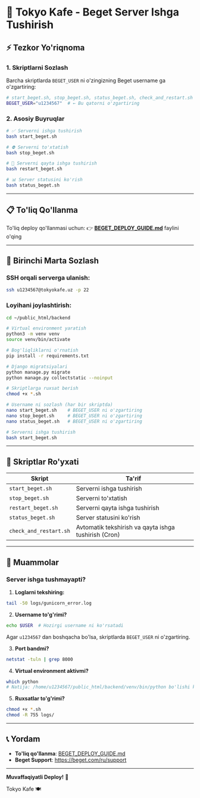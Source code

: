 # 🚀 Tokyo Kafe - Beget Server Ishga Tushirish

## ⚡ Tezkor Yo'riqnoma

### 1. Skriptlarni Sozlash

Barcha skriptlarda `BEGET_USER` ni o'zingizning Beget username ga o'zgartiring:

```bash
# start_beget.sh, stop_beget.sh, status_beget.sh, check_and_restart.sh
BEGET_USER="u1234567"  # ← Bu qatorni o'zgartiring
```

### 2. Asosiy Buyruqlar

```bash
# ✅ Serverni ishga tushirish
bash start_beget.sh

# ⛔ Serverni to'xtatish  
bash stop_beget.sh

# 🔄 Serverni qayta ishga tushirish
bash restart_beget.sh

# 📊 Server statusini ko'rish
bash status_beget.sh
```

---

## 📋 To'liq Qo'llanma

To'liq deploy qo'llanmasi uchun:
👉 **[BEGET_DEPLOY_GUIDE.md](./BEGET_DEPLOY_GUIDE.md)** faylini o'qing

---

## 🔧 Birinchi Marta Sozlash

### SSH orqali serverga ulanish:
```bash
ssh u1234567@tokyokafe.uz -p 22
```

### Loyihani joylashtirish:
```bash
cd ~/public_html/backend

# Virtual environment yaratish
python3 -m venv venv
source venv/bin/activate

# Bog'liqliklarni o'rnatish
pip install -r requirements.txt

# Django migratsiyalari
python manage.py migrate
python manage.py collectstatic --noinput

# Skriptlarga ruxsat berish
chmod +x *.sh

# Username ni sozlash (har bir skriptda)
nano start_beget.sh    # BEGET_USER ni o'zgartiring
nano stop_beget.sh     # BEGET_USER ni o'zgartiring
nano status_beget.sh   # BEGET_USER ni o'zgartiring

# Serverni ishga tushirish
bash start_beget.sh
```

---

## 📂 Skriptlar Ro'yxati

| Skript | Ta'rif |
|--------|--------|
| `start_beget.sh` | Serverni ishga tushirish |
| `stop_beget.sh` | Serverni to'xtatish |
| `restart_beget.sh` | Serverni qayta ishga tushirish |
| `status_beget.sh` | Server statusini ko'rish |
| `check_and_restart.sh` | Avtomatik tekshirish va qayta ishga tushirish (Cron) |

---

## 🐛 Muammolar

### Server ishga tushmayapti?

1. **Loglarni tekshiring:**
```bash
tail -50 logs/gunicorn_error.log
```

2. **Username to'g'rimi?**
```bash
echo $USER  # Hozirgi username ni ko'rsatadi
```
Agar `u1234567` dan boshqacha bo'lsa, skriptlarda `BEGET_USER` ni o'zgartiring.

3. **Port bandmi?**
```bash
netstat -tuln | grep 8000
```

4. **Virtual environment aktivmi?**
```bash
which python
# Natija: /home/u1234567/public_html/backend/venv/bin/python bo'lishi kerak
```

5. **Ruxsatlar to'g'rimi?**
```bash
chmod +x *.sh
chmod -R 755 logs/
```

---

## 📞 Yordam

- **To'liq qo'llanma**: [BEGET_DEPLOY_GUIDE.md](./BEGET_DEPLOY_GUIDE.md)
- **Beget Support**: https://beget.com/ru/support

---

**Muvaffaqiyatli Deploy!** 🎉

Tokyo Kafe 🍽️


